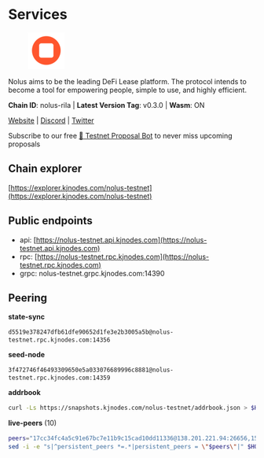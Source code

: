 # Services

<figure><img src="https://raw.githubusercontent.com/kj89/cosmos-images/main/logos/nolus.png" alt=""><figcaption></figcaption></figure>

Nolus aims to be the leading DeFi Lease platform. The protocol  intends to become a tool for empowering people, simple to use, and highly efficient.

**Chain ID**: nolus-rila | **Latest Version Tag**: v0.3.0 | **Wasm**: ON

[Website](https://www.nolus.io) | [Discord](https://discord.gg/nolus-protocol) | [Twitter](https://twitter.com/NolusProtocol)



Subscribe to our free [🤖 Testnet Proposal Bot](https://t.me/kjnodes_testnet_proposal_bot) to never miss upcoming proposals


## Chain explorer
[https://explorer.kjnodes.com/nolus-testnet](https://explorer.kjnodes.com/nolus-testnet)

## Public endpoints

* api: [https://nolus-testnet.api.kjnodes.com](https://nolus-testnet.api.kjnodes.com)
* rpc: [https://nolus-testnet.rpc.kjnodes.com](https://nolus-testnet.rpc.kjnodes.com)
* grpc: nolus-testnet.grpc.kjnodes.com:14390

## Peering

**state-sync**

```text
d5519e378247dfb61dfe90652d1fe3e2b3005a5b@nolus-testnet.rpc.kjnodes.com:14356
```

**seed-node**

```text
3f472746f46493309650e5a033076689996c8881@nolus-testnet.rpc.kjnodes.com:14359
```

**addrbook**
```bash
curl -Ls https://snapshots.kjnodes.com/nolus-testnet/addrbook.json > $HOME/.nolus/config/addrbook.json
```

**live-peers** (10)
```bash
peers="17cc34fc4a5c91e67bc7e11b9c15cad10dd11336@138.201.221.94:26656,15cd61c8528611d1192ee06578cd6f5054645a0e@46.101.115.206:55666,38e75806248cd215e1e71d94e3db8c08bcf87702@95.214.55.138:27656,647c0cefcd470b6d92b03b3511a0a4defe2a30dd@135.181.208.169:31656,a70d47079283e8bddc0d2c63256b34302f9a0a2b@65.109.65.248:31656,7042490bf1526d8c61c43ffe4d700388b73b905f@65.108.192.123:35656,d5519e378247dfb61dfe90652d1fe3e2b3005a5b@65.109.68.190:14356,7f5ce546e0ffec994995198e0a1b87caff61ae6d@178.18.253.102:26656,646d17dc6126bfe79eaeb2b95964323f198c9d3c@65.109.53.60:28656,2fc6d24d1d77c34427ce7cbb24de5ee4d4debe7c@161.97.108.208:26656"
sed -i -e "s|^persistent_peers *=.*|persistent_peers = \"$peers\"|" $HOME/.nolus/config/config.toml
```
